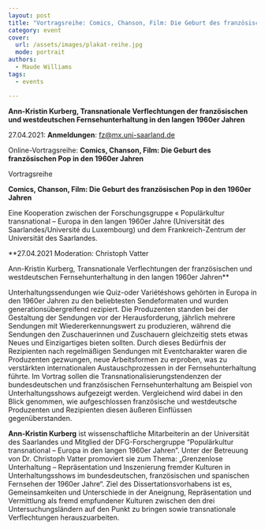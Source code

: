 ```yaml
---
layout: post
title: "Vortragsreihe: Comics, Chanson, Film: Die Geburt des französischen Pop in den 1960er Jahren"
category: event
cover:
  url: /assets/images/plakat-reihe.jpg
  mode: portrait
authors:
  - Maude Williams
tags:
  - events

---
```

**Ann-Kristin Kurberg, Transnationale Verflechtungen der französischen und westdeutschen Fernsehunterhaltung in den langen 1960er Jahren**

27.04.2021: **Anmeldungen**: fz@mx.uni-saarland.de

Online-Vortragsreihe: **Comics, Chanson, Film: Die Geburt des französischen Pop in den 1960er Jahren**

<!-- more -->

Vortragsreihe

**Comics, Chanson, Film: Die Geburt des französischen Pop in den 1960er Jahren**

Eine Kooperation zwischen der Forschungsgruppe « Populärkultur transnational – Europa in den langen 1960er Jahre (Universität des Saarlandes/Université du Luxembourg) und dem Frankreich-Zentrum der Universität des Saarlandes.


**27.04.2021 Moderation: Christoph Vatter

Ann-Kristin Kurberg, Transnationale Verflechtungen der französischen und westdeutschen Fernsehunterhaltung in den langen 1960er Jahren**

Unterhaltungssendungen wie Quiz-oder Variétéshows gehörten in Europa in den 1960er Jahren zu den beliebtesten Sendeformaten und wurden generationsübergreifend rezipiert. Die Produzenten standen bei der Gestaltung der Sendungen vor der Herausforderung, jährlich mehrere Sendungen mit Wiedererkennungswert zu produzieren, während die Sendungen den Zuschauerinnen und Zuschauern gleichzeitig stets etwas Neues und Einzigartiges bieten sollten. Durch dieses Bedürfnis der Rezipienten nach regelmäßigen Sendungen mit Eventcharakter waren die Produzenten gezwungen, neue Arbeitsformen zu erproben, was zu verstärkten internationalen Austauschprozessen in der Fernsehunterhaltung führte. Im Vortrag sollen die Transnationalisierungstendenzen der bundesdeutschen und französischen Fernsehunterhaltung am Beispiel von Unterhaltungsshows aufgezeigt werden. Vergleichend wird dabei in den Blick genommen, wie aufgeschlossen französische und westdeutsche Produzenten und Rezipienten diesen äußeren Einflüssen gegenüberstanden.


**Ann-Kristin Kurberg** ist wissenschaftliche Mitarbeiterin an der Universität des Saarlandes und Mitglied der DFG-Forschergruppe “Populärkultur transnational – Europa in den langen 1960er Jahren”. Unter der Betreuung von Dr. Christoph Vatter promoviert sie zum Thema: „Grenzenlose Unterhaltung – Repräsentation und Inszenierung fremder Kulturen in Unterhaltungsshows im bundesdeutschen, französischen und spanischen Fernsehen der 1960er Jahre“. Ziel des Dissertationsvorhabens ist es, Gemeinsamkeiten und Unterschiede in der Aneignung, Repräsentation und Vermittlung als fremd empfundener Kulturen zwischen den drei Untersuchungsländern auf den Punkt zu bringen sowie transnationale Verflechtungen herauszuarbeiten.
